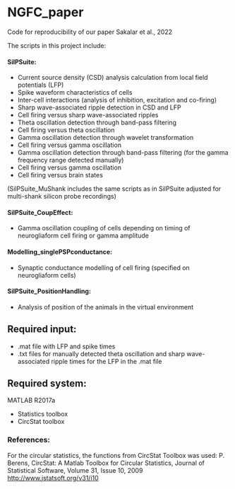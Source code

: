 # NGFC_paper

Code for reproducibility of our paper Sakalar et al., 2022

The scripts in this project include:

#### SilPSuite:

- Current source density (CSD) analysis calculation from local field potentials (LFP)
- Spike waveform characteristics of cells
- Inter-cell interactions (analysis of inhibition, excitation and co-firing)
- Sharp wave-associated ripple detection in CSD and LFP
- Cell firing versus sharp wave-associated ripples
- Theta oscillation detection through band-pass filtering
- Cell firing versus theta oscillation
- Gamma oscillation detection through wavelet transformation
- Cell firing versus gamma oscillation
- Gamma oscillation detection through band-pass filtering (for the gamma frequency range detected manually)
- Cell firing versus gamma oscillation
- Cell firing versus brain states

(SilPSuite_MuShank includes the same scripts as in SilPSuite adjusted for multi-shank silicon probe recordings)

#### SilPSuite_CoupEffect:

- Gamma oscillation coupling of cells depending on timing of neurogliaform cell firing or gamma amplitude
  
#### Modelling_singlePSPconductance:

- Synaptic conductance modelling of cell firing (specified on neurogliaform cells)

#### SilPSuite_PositionHandling:

- Analysis of position of the animals in the virtual environment

## Required input:
- .mat file with LFP and spike times
- .txt files for manually detected theta oscillation and sharp wave-associated ripple times for the LFP in the .mat file

## Required system:
MATLAB R2017a
- Statistics toolbox
- CircStat toolbox

### References:
For the circular statistics, the functions from CircStat Toolbox was used:
P. Berens, CircStat: A Matlab Toolbox for Circular Statistics, Journal of Statistical Software, Volume 31, Issue 10, 2009
http://www.jstatsoft.org/v31/i10
